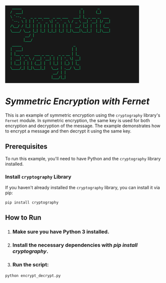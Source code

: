 ![logo](https://github.com/kartik8411/Encryption_Decryption/blob/main/image1.png)
# *Symmetric Encryption with Fernet*

This is an example of symmetric encryption using the `cryptography` library's `Fernet` module. In symmetric encryption, the same key is used for both encryption and decryption of the message. The example demonstrates how to encrypt a message and then decrypt it using the same key.

## Prerequisites

To run this example, you'll need to have Python and the `cryptography` library installed.

### Install `cryptography` Library

If you haven't already installed the `cryptography` library, you can install it via pip:

```
pip install cryptography
```
## How to Run
1. ### Make sure you have Python 3 installed.
2. ### Install the necessary dependencies with *pip install cryptography*.
3. ### Run the script:

```
python encrypt_decrypt.py
```
